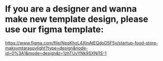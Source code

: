 # If you are a designer and wanna make new template design, please use our figma template:
https://www.figma.com/file/NpsKhoL4XlnAtEQdoD5F5y/startup-food-store-maksymtarasovlight?type=design&node-id=0%3A1&mode=design&t=1zhTUvYNk9SXNj1S-1
